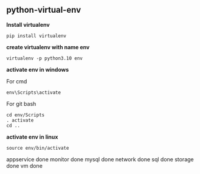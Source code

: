 ## python-virtual-env

**Install virtualenv**

    pip install virtualenv

**create virtualenv with name env**

    virtualenv -p python3.10 env

**activate env in windows**

For cmd

    env\Scripts\activate 

For git bash

    cd env/Scripts
    . activate
    cd ..

**activate env in linux**

    source env/bin/activate


appservice done
monitor done
mysql done
network done
sql done
storage done
vm done